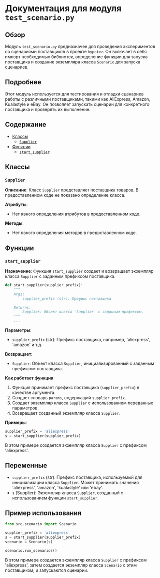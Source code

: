 # Документация для модуля `test_scenario.py`

## Обзор

Модуль `test_scenario.py` предназначен для проведения экспериментов со сценариями поставщиков в проекте `hypotez`. Он включает в себя импорт необходимых библиотек, определение функции для запуска поставщика и создание экземпляра класса `Scenario` для запуска сценариев.

## Подробнее

Этот модуль используется для тестирования и отладки сценариев работы с различными поставщиками, такими как AliExpress, Amazon, Kualastyle и eBay. Он позволяет запускать сценарии для конкретного поставщика и проверять их выполнение.

## Содержание

- [Классы](#классы)
  - [`Supplier`](#supplier)
- [Функции](#функции)
  - [`start_supplier`](#start_supplier)

## Классы

### `Supplier`

**Описание**: Класс `Supplier` представляет поставщика товаров. В предоставленном коде не показано определение класса.

**Атрибуты**:

- Нет явного определения атрибутов в предоставленном коде.

**Методы**:

- Нет явного определения методов в предоставленном коде.

## Функции

### `start_supplier`

**Назначение**: Функция `start_supplier` создает и возвращает экземпляр класса `Supplier` с заданным префиксом поставщика.

```python
def start_supplier(supplier_prefix):
    """
    Args:
        supplier_prefix (str): Префикс поставщика.

    Returns:
        Supplier: Объект класса `Supplier` с заданным префиксом.
    """
    ...
```

**Параметры**:

- `supplier_prefix` (str): Префикс поставщика, например, 'aliexpress', 'amazon' и т.д.

**Возвращает**:

- `Supplier`: Объект класса `Supplier`, инициализированный с заданным префиксом поставщика.

**Как работает функция**:

1.  Функция принимает префикс поставщика (`supplier_prefix`) в качестве аргумента.
2.  Создает словарь `params`, содержащий `supplier_prefix`.
3.  Создает экземпляр класса `Supplier` с использованием переданных параметров.
4.  Возвращает созданный экземпляр класса `Supplier`.

**Примеры**:

```python
supplier_prefix = 'aliexpress'
s = start_supplier(supplier_prefix)
```
В этом примере создается экземпляр класса `Supplier` с префиксом 'aliexpress'.

## Переменные

- `supplier_prefix` (str): Префикс поставщика, используемый для инициализации класса `Supplier`. Может принимать значения 'aliexpress', 'amazon', 'kualastyle' или 'ebay'.
- `s` (Supplier): Экземпляр класса `Supplier`, созданный с использованием функции `start_supplier`.

## Пример использования

```python
from src.scenario import Scenario

supplier_prefix = 'aliexpress'
s = start_supplier(supplier_prefix)
scenario = Scenario(s)

scenario.run_scenarios()
```

В этом примере создается экземпляр класса `Supplier` с префиксом 'aliexpress', затем создается экземпляр класса `Scenario` с этим поставщиком, и запускаются сценарии.